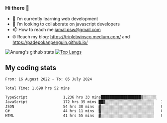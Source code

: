 ### Hi there 👋

<!--
**padepokanpenguin/padepokanpenguin** is a ✨ _special_ ✨ repository because its `README.md` (this file) appears on your GitHub profile.
-->

- 🌱 I’m currently learning  web development
- 👯 I’m looking to collaborate on javascript developers
- 📫 How to reach me jamal.psw@gmail.com
- 🌐 Reach my blog:
   https://tripletwinsco.medium.com/ and
   https://padepokanpenguin.github.io/

![Anurag's github stats](https://github-readme-stats.vercel.app/api?username=padepokanpenguin&count_private=true&disable_animations=false&show_icons=true&theme=default)
[![Top Langs](https://github-readme-stats.vercel.app/api/top-langs/?username=padepokanpenguin&theme=default&layout=compact)](https://github.com/padepokanpenguin)

## My coding stats

<!--START_SECTION:waka-->

```txt
From: 16 August 2022 - To: 05 July 2024

Total Time: 1,698 hrs 52 mins

TypeScript                1,236 hrs 33 mins██████████████████▒░░░░░░   72.79 %
JavaScript                172 hrs 35 mins ██▓░░░░░░░░░░░░░░░░░░░░░░   10.16 %
JSON                      54 hrs 38 mins  ▓░░░░░░░░░░░░░░░░░░░░░░░░   03.22 %
C#                        44 hrs 11 mins  ▓░░░░░░░░░░░░░░░░░░░░░░░░   02.60 %
HTML                      41 hrs 55 mins  ▓░░░░░░░░░░░░░░░░░░░░░░░░   02.47 %
```

<!--END_SECTION:waka-->


